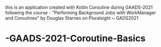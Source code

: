
this is an application created with Kotlin Coroutine during GAADS-2021  following the course -
"Performing Background Jobs with WorkManager and Coroutines" by Douglas Starnes on Pluralsight ~ GADS2021
# -GAADS-2021-Coroutine-Basics
